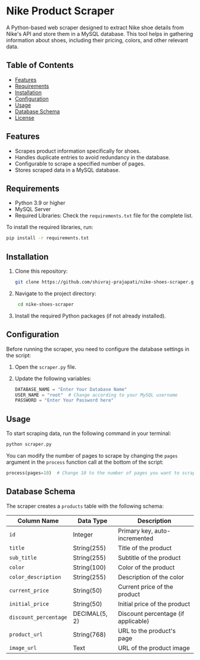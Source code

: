 # Nike Product Scraper

A Python-based web scraper designed to extract Nike shoe details from Nike's API and store them in a MySQL database. This tool helps in gathering information about shoes, including their pricing, colors, and other relevant data.

## Table of Contents

- [Features](#features)
- [Requirements](#requirements)
- [Installation](#installation)
- [Configuration](#configuration)
- [Usage](#usage)
- [Database Schema](#database-schema)
- [License](#license)

## Features

- Scrapes product information specifically for shoes.
- Handles duplicate entries to avoid redundancy in the database.
- Configurable to scrape a specified number of pages.
- Stores scraped data in a MySQL database.

## Requirements

- Python 3.9 or higher
- MySQL Server
- Required Libraries: Check the `requirements.txt` file for the complete list.

To install the required libraries, run:

```bash
pip install -r requirements.txt
```

## Installation

1. Clone this repository:

   ```bash
   git clone https://github.com/shivraj-prajapati/nike-shoes-scraper.git
   ```

2. Navigate to the project directory:

   ```bash
    cd nike-shoes-scraper
   ```

3. Install the required Python packages (if not already installed).

## Configuration

Before running the scraper, you need to configure the database settings in the script:

1. Open the `scraper.py` file.
2. Update the following variables:

   ```python
   DATABASE_NAME = "Enter Your Database Name"
   USER_NAME = "root"  # Change according to your MySQL username
   PASSWORD = "Enter Your Password here"
   ```

## Usage

To start scraping data, run the following command in your terminal:

```bash
python scraper.py
```

You can modify the number of pages to scrape by changing the `pages` argument in the `process` function call at the bottom of the script:

```python
process(pages=10)  # Change 10 to the number of pages you want to scrape
```

## Database Schema

The scraper creates a `products` table with the following schema:

| Column Name          | Data Type      | Description                                   |
|---------------------|----------------|-----------------------------------------------|
| `id`                | Integer        | Primary key, auto-incremented                 |
| `title`             | String(255)    | Title of the product                          |
| `sub_title`         | String(255)    | Subtitle of the product                       |
| `color`             | String(100)    | Color of the product                          |
| `color_description` | String(255)    | Description of the color                      |
| `current_price`     | String(50)     | Current price of the product                  |
| `initial_price`     | String(50)     | Initial price of the product                  |
| `discount_percentage`| DECIMAL(5, 2) | Discount percentage (if applicable)           |
| `product_url`       | String(768)    | URL to the product's page                     |
| `image_url`         | Text           | URL of the product image                      |

